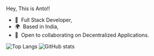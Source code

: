 Hey, This is Anto!!
* 🧠  Full Stack Developer,
* 🌍  Based in India,
* 🤝  Open to collaborating on Decentralized Applications.

![Top Langs](https://github-readme-stats.vercel.app/api/top-langs/?username=0xAnto&langs_count=5&hide=PHP&count_private=true&theme=aura&show_icons=true&hide_border=true&count_private=true)
![GitHub stats](https://github-readme-stats.vercel.app/api?username=0xAnto&theme=aura&show_icons=true&hide_border=true&count_private=true&include_all_commits=true)
